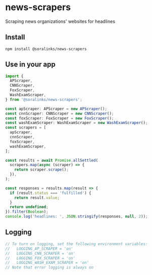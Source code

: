 # news-scrapers
Scraping news organizations' websites for headlines

## Install

`npm install @soralinks/news-scrapers`

## Use in your app

```javascript
import {
  APScraper,
  CNNScraper,
  FoxScraper,
  WashExamScraper,
} from '@soralinks/news-scrapers';

const apScraper: APScraper = new APScraper();
const cnnScraper: CNNScraper = new CNNScraper();
const foxScraper: FoxScraper = new FoxScraper();
const washExamScraper: WashExamScraper = new WashExamScraper();
const scrapers = [
  apScraper,
  cnnScraper,
  foxScraper,
  washExamScraper,
];

const results = await Promise.allSettled(
  scrapers.map(async (scraper) => {
    return scraper.scrape();
  }),
);

const responses = results.map(result => {
  if (result.status === 'fulfilled') {
    return result.value;
  }
  return undefined;
}).filter(Boolean);
console.log('headlines: ', JSON.stringify(responses, null, 2));

```

## Logging
```javascript
// To turn on logging, set the following environment variables:
//   LOGGING_AP_SCRAPER = 'on'
//   LOGGING_CNN_SCRAPER = 'on'
//   LOGGING_FOX_SCRAPER = 'on'
//   LOGGING_WASH_EXAM_SCRAPER = 'on'
// Note that error logging is always on

```
